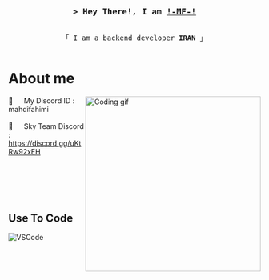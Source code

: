 
<h3 align="center">
        <samp>&gt; Hey There!, I am
                <b><a target="_blank" href="">!-MF-!</a></b>
        </samp>
</h3>


<p align="center"> 
  <samp>
    <br>
    「 I am a backend developer <b>IRAN</b> 」
    <br>
    <br>
  </samp>
</p>


<!-- About Section -->
 # About me
 
<p>
 <img align="right" width="350" src="/assets/programmer.gif" alt="Coding gif" />
  
 💬 &emsp; My Discord ID : mahdifahimi <br/><br/>
 💬 &emsp; Sky Team Discord : https://discord.gg/uKtRw92xEH <br/><br/>

</p>

<br/>
<br/>
<br/>

## Use To Code

![VSCode](https://img.shields.io/badge/Visual_Studio-0078d7?style=for-the-badge&logo=visual%20studio&logoColor=white)

<br/>
